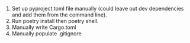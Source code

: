 1. Set up pyproject.toml file manually (could leave out dev dependencies and add them from the command line).
2. Run poetry install then poetry shell.
3. Manually write Cargo.toml
4. Manually populate .gitignore

